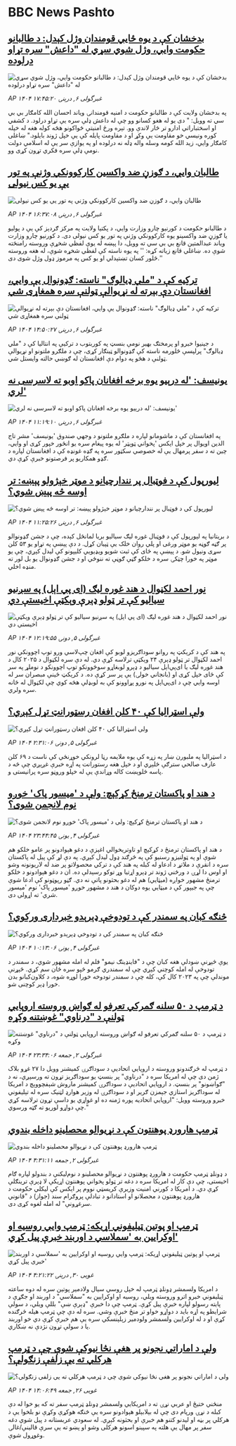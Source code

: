 # BBC News Pashto## [بدخشان کې د یوه ځايي قومندان وژل کېدل: د طالبانو حکومت وايي، وژل شوي سړي له "داعش" سره تړاو درلوده](https://www.bbc.com/pashto/articles/c8jgrpvzrx7o?at_campaign=githubrss)![بدخشان کې د یوه ځايي قومندان وژل کېدل: د طالبانو حکومت وايي، وژل شوي سړي له "داعش" سره تړاو درلوده](https://ichef.bbci.co.uk/ace/standard/240/cpsprodpb/c3be/live/c17cd740-3b1d-11f0-91a0-abc9c23352d4.jpg)_AP ۱۴۰۴ غبرگولی ۶, درېنۍ ۱۷:۴۵:۲۰_په بدخشان ولایت کې د طالبانو حکومت د امنیه قومندانۍ ویاند احسان الله کامګار بي بي سي ته وویل: " دی یو له هغو کسانو وو چې له داعش ډلې سره یې تړاو درلود. د کشفي او اسختباراتي ادارو تر څار لاندې وو. تېره ورځ امنیتي ځواکونو هڅه کوله هغه له خپله کوره ونیسي خو مقاومت یې وکړ او د مقاومت پایله کې یې خپل ژوند بایلود."
ښاغلی کامګار وايي، زید الله کومه وسله واله ډله نه درلوده او په یوازې سر یې له اسلامي دولت نومې ډلې سره فکري تړون کړی وو.## [طالبان وايي، د ګوزڼ ضد واکسین کارکوونکي وژنې په تور یې یو کس نیولی](https://www.bbc.com/pashto/articles/cp3qvz32vxqo?at_campaign=githubrss)![طالبان وايي، د ګوزڼ ضد واکسین کارکوونکي وژنې په تور یې یو کس نیولی](https://ichef.bbci.co.uk/ace/standard/240/cpsprodpb/d23a/live/77b54e30-3b18-11f0-ab2d-a33f931f78dd.jpg)_AP ۱۴۰۴ غبرگولی ۶, درېنۍ ۱۶:۳۷:۰۸_د طالبانو حکومت د کورنیو چارو وزارت وايي، د پکتیا ولایت په مرکز ګردېز کې یې د پولیو یا ګوزڼ ضد واکسینو یوه کارکوونکي وژنې په تور یو کس نیولی دی. 
د کورنیو چارو وزارت ویاند عبدالمتین قانع بي بي سي ته وویل، دا پېښه له یوې لفظي شخړې وروسته رامنځته شوې ده. 
ښاغلي قانع زیاته کړه:
'' په یوه ناسته کې لفظي شخړه شوې، له هغه وروسته څلور کسان تښتېدلي او یو کس په مرموز ډول وژل شوی دی.''## [ترکیه کې د "ملي ډیالوګ" ناسته: ګډونوال یې وايي، افغانستان دې بېرته له نړیوالې ټولنې سره همغاړی شي](https://www.bbc.com/pashto/articles/cwynp08m3lvo?at_campaign=githubrss)![ترکیه کې د "ملي ډیالوګ" ناسته: ګډونوال یې وايي، افغانستان دې بېرته له نړیوالې ټولنې سره همغاړی شي](https://ichef.bbci.co.uk/ace/standard/240/cpsprodpb/00ac/live/b4a241e0-3af0-11f0-8519-3b5a01ebe413.jpg)_AP ۱۴۰۴ غبرگولی ۶, درېنۍ ۱۴:۵۰:۲۷_د جینیوا خبرو او پرمختګ بهیر نومې بنسټ په کوربتوب د ترکیې په انتالیا کې د "ملي  ډیالوګ" پرلپسې څلورمه ناسته کې ګډونوالو ټینګار کړی، چې د ملګرو ملتونو او نړیوالې ټولنې د هڅو په دوام دې افغانستان له ګوښي حالته وایستل شي.## [یونیسف: 'له درېیو یوه برخه افغانان پاکو اوبو ته لاسرسی نه لري'](https://www.bbc.com/pashto/articles/c0571mdm3qmo?at_campaign=githubrss)![یونیسف: 'له درېیو یوه برخه افغانان پاکو اوبو ته لاسرسی نه لري'](https://ichef.bbci.co.uk/ace/standard/240/cpsprodpb/3707/live/9a1eca00-3aeb-11f0-96c3-cf669419a2b0.jpg)_AP ۱۴۰۴ غبرگولی ۶, درېنۍ ۱۱:۱۹:۱۰_په افغانستان کې د ماشومانو لپاره د ملګرو ملتونو د وجهي صندوق 'یونیسف' مشر تاج الدین اویوال پر خپل اېکس 'پخواني ټوېټر' له یوه پیغام سره یو انځور خپور کړی او وايي، چین ته د سفر پرمهال یې له خصوصي سکټور سره په ګډه غونډه کې د افغانستان لپاره د ګډو همکاریو پر فرصتونو خبرې کړې دي.## [لیورپول کې د فوټبال پر نندارچیانو د موټر خېژولو پېښه: تر اوسه څه پېښ شوي؟](https://www.bbc.com/pashto/articles/cvg7v81207eo?at_campaign=githubrss)![لیورپول کې د فوټبال پر نندارچیانو د موټر خېژولو پېښه: تر اوسه څه پېښ شوي؟](https://ichef.bbci.co.uk/ace/standard/240/cpsprodpb/e46b/live/ce375ac0-3af8-11f0-8947-7d6241f9fce9.jpg)_AP ۱۴۰۴ غبرگولی ۶, درېنۍ ۱۱:۲۵:۲۶_د بریتانیا په لېورپول کې د فوټبال غوره لیګ سیالیو بریا لمانځل کېده، چې د جشن ګډونوالو پر ګڼه ګوڼه یو موټر ورغی او پلي روان خلک یې ټپیان کړل. د دې پېښې په تړاو یو ۵۳ کلن سړی ونیول شو. 
د پېښې په ځای کې ثبت شویو ویډيويي کلیپونو کې لیدل کېږي، چې یو موټر په خورا چټکۍ سره د خلکو ګڼې ګوڼې ته ننوځي او د جشن ګډونوال یو بل لور ته منډه اخلي.## [نور احمد لکڼوال د هند غوره لیګ (ای پي اېل) په سږنيو سیالیو کې تر ټولو ډېرې وېکټې اخیستې دي](https://www.bbc.com/pashto/articles/cy5e02er6d1o?at_campaign=githubrss)![نور احمد لکڼوال د هند غوره لیګ (ای پي اېل) په سږنيو سیالیو کې تر ټولو ډېرې وېکټې اخیستې دي](https://ichef.bbci.co.uk/ace/standard/240/cpsprodpb/db0d/live/3cb91cc0-3a29-11f0-96c3-cf669419a2b0.jpg)_AP ۱۴۰۴ غبرگولی ۵, دونۍ ۱۲:۱۹:۵۵_په هند کې د کرېکټ په روانو سوداګریزو لوبو کې افغان چپ‌لاسي ورو توپ اچوونکي نور احمد لکڼوال تر ټولو ډېرې ۲۴ وېکټې ترلاسه کړې دي.
له دې سره لکڼوال د ۲۰۲۵ کال د هند غوره لیګ یا ای‌پي‌اېل سیالیو د ډېرو لوبغاړو سوځوونکو توپ اچوونکو د نوملړ په سر کې ځای خپل کړی او (بانجاني خولۍ) یې پر سر کړې ده.
د کرېکټ ځینې مبصران سر له اوسه وايي چې د ای‌پي‌اېل په نورو پړاوونو کې به لوبډلې هڅه کوي چې لکڼوال له ځانه سره ولري.## [ولې اسټرالیا کې ۴۰ کلن افغان رسټورانټ تړل کېږي؟ ](https://www.bbc.com/pashto/articles/cq54j2z9250o?at_campaign=githubrss)![ولې اسټرالیا کې ۴۰ کلن افغان رسټورانټ تړل کېږي؟ ](https://ichef.bbci.co.uk/ace/standard/240/cpsprodpb/0709/live/35d7f9d0-3957-11f0-8519-3b5a01ebe413.jpg)_AP ۱۴۰۴ غبرگولی ۵, دونۍ ۲:۳۱:۰۶_د اسټرالیا په ملبورن ښار په زړه کې یوه ملایمه رڼا لرونکي خوړنځي کې ناست د ۶۹ کلن عارف صالحي سترګې ځلېږي او د خپل هغه رستورانت په اړه خبرې غږېږي چې څه د پاسه څلوېښت کاله وړاندې یې له خپلو وروڼو سره پرانیستی و.## [د هند او پاکستان ترمنځ کړکېچ: ولې د 'میسور پاک' خوږو نوم لانجمن شوی؟](https://www.bbc.com/pashto/articles/cgj812j509do?at_campaign=githubrss)![د هند او پاکستان ترمنځ کړکېچ: ولې د 'میسور پاک' خوږو نوم لانجمن شوی؟](https://ichef.bbci.co.uk/ace/standard/240/cpsprodpb/54aa/live/ffcd6a00-397e-11f0-8519-3b5a01ebe413.png)_AP ۱۴۰۴ غبرگولی ۴, يونۍ ۲۳:۴۴:۴۵_د هند او پاکستان ترمنځ د کړکېچ او تاوتریخوالي اغېزې د دغو هېوادونو پر عامو خلکو هم شوې او په ټولنیزو رسنیو کې په څرګند ډول لیدل کېږي.
په دې لړ کې پیل له پاکستان سره د انقرې د ملاتړ د ادعاو له کبله په هند کې د ترکي محصولاتو پر ضد له لاریونونه وشو او اوس دا لړۍ د ورځني ژوند تر ډېرو اړتیا وړ توکو رسېدلې ده.
ان د دغو هېوادونو د خلکو ترمنځ مشهور خواږه (میټايي) هم له دغو بحثونو پاتې نه دي.
ګڼو رپوټونو کې ادعا شوې چې په جیپور کې د میټايي یوه دوکان د هند د مشهور خوږو 'میسور پاک' نوم 'میسور شري' ته اړولی دی.## [څنګه کبان په سمندر کې د تودوخې ډېرېدو خبرداری ورکوي؟](https://www.bbc.com/pashto/articles/cy4kj3nvlg4o?at_campaign=githubrss)![څنګه کبان په سمندر کې د تودوخې ډېرېدو خبرداری ورکوي؟](https://ichef.bbci.co.uk/ace/standard/240/cpsprodpb/9c6a/live/e56f4ab0-3948-11f0-8947-7d6241f9fce9.jpg)_AP ۱۴۰۴ غبرگولی ۴, يونۍ ۱۰:۱۳:۰۶_یوې څېړنې ښودلې هغه کبان چې د "فاینډینګ نیمو" فلم له امله مشهور شوي، د سمندر د تودوخې له امله کوچني کېږي چې له سمندري ګرمو څپو سره ځان سم کړي.
څېړنې موندلې چې په ۲۰۲۳ کال کې، کله چې د سمندر تودوخه خورا لوړه شوه، د کلاون‌کبانو بدن خورا ډېر کوچنی شو.## [د ټرمپ د ۵۰ سلنه ګمرکي تعرفو له ګواښ وروسته اروپايي ټولنې د "درناوي" غوښتنه وکړه](https://www.bbc.com/pashto/articles/cx2x903rgnvo?at_campaign=githubrss)![د ټرمپ د ۵۰ سلنه ګمرکي تعرفو له ګواښ وروسته اروپايي ټولنې د "درناوي" غوښتنه وکړه](https://ichef.bbci.co.uk/ace/standard/240/cpsprodpb/638f/live/ddfea6e0-3853-11f0-8947-7d6241f9fce9.jpg)_AP ۱۴۰۴ غبرگولی ۲, جمعه ۲۳:۳۴:۰۶_د ټرمپ له څرګندونو وروسته د اروپايي اتحادیې د سوداګرۍ کمیشنر وویل دا ۲۷ غړو بلاک ژمن دی چې له امریکا سره د "درناوي" پر بنسټ یو سوداګریز تړون ته ورسېږي، نه د "ګواښونو" پر بنسټ.
د اروپايي اتحادیې د سوداګرۍ کمیشنر ماروش شېفچووېچ د امریکا له سوداګریز استازي جېمزن ګریر او د سوداګرۍ له وزیر هوارډ لټنیک سره له تېلیفوني خبرو وروسته وویل:
"اروپایي اتحادیه پوره ژمنه ده او غواړي یو داسې تړون ترلاسه کړي چې دواړو لوریو ته ګټه ورسوي."## [ټرمپ هارورډ پوهنتون کې د نړیوالو محصلینو داخله بندوي](https://www.bbc.com/pashto/articles/c2kq1yyk7e9o?at_campaign=githubrss)![ټرمپ هارورډ پوهنتون کې د نړیوالو محصلینو داخله بندوي](https://ichef.bbci.co.uk/ace/standard/240/cpsprodpb/5e20/live/fb09c2d0-378e-11f0-96c3-cf669419a2b0.jpg)_AP ۱۴۰۴ غبرگولی ۲, جمعه ۴:۳۱:۱۱_د ډونلډ ټرمپ حکومت د هارورډ پوهنتون د نړیوالو محصلینو د نوم‌لیکنې د بندولو لپاره ګام اخیستی، چې دې کار له امریکا سره د دغه تر ټولو پخواني پوهنتون اړیکې لا ډېرې ترینګلې کړې دي.
د امریکا د کورني امنیت وزیرې کریسټي نووم پر اېکس کې لیکلي حکومت د هارورډ پوهنتون د محصلانو او استادانو د تبادلې پروګرام سند (جواز) د "قانوني سرغړونې" له امله لغوه کړی دی.## [ټرمپ او پوتین ټیلیفوني اړیکه: ټرمپ وايي روسیه او اوکرایین به 'سملاسي د اوربند خبرې پیل کړي'](https://www.bbc.com/pashto/articles/cm2yynzyk54o?at_campaign=githubrss)![ټرمپ او پوتین ټیلیفوني اړیکه: ټرمپ وايي روسیه او اوکرایین به 'سملاسي د اوربند خبرې پیل کړي'](https://ichef.bbci.co.uk/ace/standard/240/cpsprodpb/20f6/live/64921410-3531-11f0-8947-7d6241f9fce9.jpg)_AP ۱۴۰۴ غویی ۳۰, درېنۍ ۴:۲۱:۲۲_د امریکا ولسمشر ډونلډ ټرمپ له خپل روسي سيال ولادمير پوتين سره له دوه ساعته ټيليفوني خبرو اترو وروسته ويلي، روسيه او اوکرايين به "سملاسي" د اوربند او جګړې د پايته رسولو لپاره خبرې پيل کړې. ټرمپ چې دا خبرې "ډېرې ښې" بللې ويلي، د سولې شرايطو په اړه بايد د دواړو خواو تر منځ خبرې وشي. سره له دې چې ټرمپ هيله څرګنده کړې او د له اوکرايين ولسمشر ولودمير زېلېنسکي سره يې هم خبرې کړې دي خو اوربند يا د سولې تړون نژدې نه ښکاري.## [ولې د اماراتي نجونو پر هغې نڅا نیوکې شوې چې د ټرمپ هرکلي ته یې زلفې زنګولې؟](https://www.bbc.com/pashto/articles/cy4emjm0pv2o?at_campaign=githubrss)![ولې د اماراتي نجونو پر هغې نڅا نیوکې شوې چې د ټرمپ هرکلي ته یې زلفې زنګولې؟](https://ichef.bbci.co.uk/ace/standard/240/cpsprodpb/4f71/live/50086480-325d-11f0-8519-3b5a01ebe413.jpg)_AP ۱۴۰۴ غویی ۲۶, جمعه ۱۴:۰۶:۴۹_منځني ختيځ او عربي نړۍ ته د امریکايي ولسمشر ډونلډ ټرمپ‌ سفر ته که یو خوا له دې کبله د نړۍ ورپام دی چې له بېلابېلو هېوادونو سره یې څنګه هوکړې وکړې نو بلخوا یې د هرکلي پر بڼه او لیدنو کتنو هم خبرې او بحثونه کېږي.
له سعودي عربستانه د پیل شوي دغه سفر پر مهال یې هلته په سپينو اسونو هرکلی وشو او پښو ته یې سرې قالینې/غالۍ وغوړول شوې.